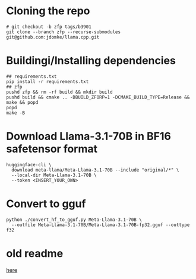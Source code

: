 # Cloning the repo
```
# git checkout -b zfp tags/b3901
git clone --branch zfp --recurse-submodules git@github.com:jdomke/llama.cpp.git
```

# Buildingi/Installing dependencies
```
## requirements.txt
pip install -r requirements.txt
## zfp
pushd zfp && rm -rf build && mkdir build
pushd build && cmake .. -DBUILD_ZFORP=1 -DCMAKE_BUILD_TYPE=Release && make && popd
popd
make -B
```

# Download Llama-3.1-70B in BF16 safetensor format
```
huggingface-cli \
  download meta-llama/Meta-Llama-3.1-70B --include "original/*" \
  --local-dir Meta-Llama-3.1-70B \
  --token <INSERT_YOUR_OWN>
```

# Convert to gguf
```
python ./convert_hf_to_gguf.py Meta-Llama-3.1-70B \
  --outfile Meta-Llama-3.1-70B/Meta-Llama-3.1-70B-fp32.gguf --outtype f32
```

# old readme
[here](org.readme.md)

